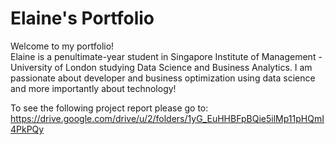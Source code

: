 # Elaine's Portfolio
Welcome to my portfolio! 
<br>Elaine is a penultimate-year student in Singapore Institute of Management - University of London studying Data Science and Business Analytics. I am passionate about developer and business optimization using data science and more importantly about technology!

To see the following project report please go to:
https://drive.google.com/drive/u/2/folders/1yG_EuHHBFpBQie5ilMp11pHQmI4PkPQy
